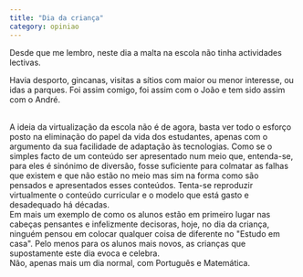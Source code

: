 ```yaml
---
title: "Dia da criança"
category: opiniao
---
```


Desde que me lembro, neste dia a malta na escola não tinha actividades lectivas.

Havia desporto, gincanas, visitas a sítios com maior ou menor interesse, ou idas a parques. Foi assim comigo, foi assim com o João e tem sido assim com o André.

<br/>
A ideia da virtualização da escola não é de agora, basta ver todo o esforço posto na eliminação do papel da vida dos estudantes, apenas com o argumento da sua facilidade de adaptação às tecnologias. Como se o simples facto de um conteúdo ser apresentado num meio que, entenda-se, para eles é sinónimo de diversão, fosse suficiente para colmatar as falhas que existem e que não estão no meio mas sim na forma como são pensados e apresentados esses conteúdos. Tenta-se reproduzir virtualmente o conteúdo curricular e o modelo que está gasto e desadequado há décadas.

<br/>
Em mais um exemplo de como os alunos estão em primeiro lugar nas cabeças pensantes e infelizmente decisoras, hoje, no dia da criança, ninguém pensou em colocar qualquer coisa de diferente no "Estudo em casa". Pelo menos para os alunos mais novos, as crianças que supostamente este dia evoca e celebra.

<br/>
Não, apenas mais um dia normal, com Português e Matemática.
